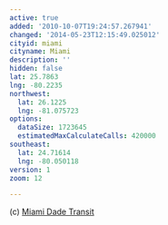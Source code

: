 ```yaml
---
active: true
added: '2010-10-07T19:24:57.267941'
changed: '2014-05-23T12:15:49.025012'
cityid: miami
cityname: Miami
description: ''
hidden: false
lat: 25.7863
lng: -80.2235
northwest:
  lat: 26.1225
  lng: -81.075723
options:
  dataSize: 1723645
  estimatedMaxCalculateCalls: 420000
southeast:
  lat: 24.71614
  lng: -80.050118
version: 1
zoom: 12

---
```


(c) [Miami Dade Transit](http://www.miamidade.gov/transit)
